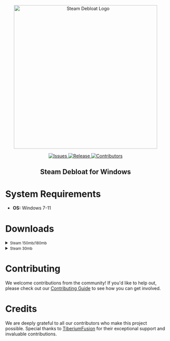 <p align="center">
  <a href="https://github.com/mtytyx/Steam-Debloat/releases">
    <img src="https://raw.githubusercontent.com/mtytyx/Steam-Debloat/main/assets/logo.webp" alt="Steam Debloat Logo" width="450"/>
  </a>
</p>

<p align="center">
  <a href="https://github.com/mtytyx/Steam-Debloat/issues">
    <img src="https://img.shields.io/github/issues/mtytyx/Steam-Debloat" alt="Issues"/>
  </a>
  <a href="https://github.com/mtytyx/Steam-Debloat/tags">
    <img src="https://img.shields.io/github/v/tag/mtytyx/Steam-Debloat" alt="Release"/>
  </a>
  <a href="https://github.com/mtytyx/Steam-Debloat/blob/main/CONTRIBUTING.md">
    <img src="https://img.shields.io/github/contributors/mtytyx/Steam-Debloat" alt="Contributors"/>
  </a>
</p>

<h2 align="center"><b>Steam Debloat for Windows</b></h2>

<h1>System Requirements</h1>
<ul>
  <li><strong>OS:</strong> Windows 7-11</li>
</ul>

<h1>Downloads</h1>

<details>
<summary><small>Steam 150mb/180mb</small></summary>

  <p>This version includes moderate optimization features to streamline Steam's performance and remove unnecessary elements:</p>
  <ul>
    <li><strong>Functionality:</strong> Optimizes startup time, reduces background resource usage, and removes non-essential components.</li>
    <li><strong>Advantages:</strong>
      <ul>
        <li>Improved performance and reduced system load.</li>
        <li>Balanced approach to optimization with minimal impact on Steam's functionality.</li>
        <li>Less frequent user prompts during installation compared to more aggressive options.</li>
      </ul>
    </li>
    <li><strong>Disadvantages:</strong>
      <ul>
        <li>May not remove all bloatware.</li>
        <li>Some user confirmations required during installation.</li>
        <li>Possible residual components may still impact performance.</li>
      </ul>
    </li>
  </ul>
  <p>Just download and run <a href="https://github.com/mtytyx/Steam-Debloat/releases/download/v2.0/Installer.bat">Installer.bat</a></p>
</details>

<details>
<summary><small>Steam 30mb</small></summary>

  <p>This version offers more aggressive optimization for users seeking a minimalistic setup. It removes additional components and features for a leaner client:</p>
  <ul>
    <li><strong>Functionality:</strong> Provides enhanced performance by removing more non-essential features and background services. Aims for a lightweight and efficient Steam experience.</li>
    <li><strong>Advantages:</strong>
      <ul>
        <li>Significant reduction in system resource usage.</li>
        <li>Faster startup and operation.</li>
        <li>More aggressive removal of unnecessary components results in a cleaner installation.</li>
      </ul>
    </li>
    <li><strong>Disadvantages:</strong>
      <ul>
        <li>Higher likelihood of impacting some features or functionalities of Steam.</li>
        <li>Installation requires multiple user confirmations.</li>
        <li>Potential loss of some functionalities or features that some users may find useful.</li>
      </ul>
    </li>
  </ul>
  <p>Just download and run <a href="https://github.com/mtytyx/Steam-Debloat/releases/download/v2.0/Installer-Lite.bat">Installer-Lite.bat</a></p>
</details>

<h1>Contributing</h1>

<p>We welcome contributions from the community! If you'd like to help out, please check out our <a href="https://github.com/mtytyx/Steam-Debloat/blob/main/CONTRIBUTING.md">Contributing Guide</a> to see how you can get involved.</p>

<h1>Credits</h1>

<p>We are deeply grateful to all our contributors who make this project possible. Special thanks to <a href="https://github.com/TiberiumFusion">TiberiumFusion</a> for their exceptional support and invaluable contributions.</p>
